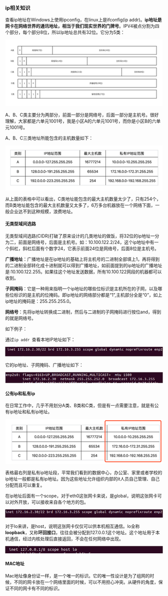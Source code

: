### ip相关知识

查看ip地址在Windows上使用ipconfig，在linux上是ifconfig(ip addr)。**ip地址是网卡在网络世界的通讯地址，相当于我们现实世界的门牌号**。IPV4被点分割为四个部分，每个部分8位，所以Ip地址总共有32位。它分为5类：

![iptype](../images/net/iptype.jpg)

A、B、C类主要分为两部分，前面一部分是网络号，后面一部分是主机号。很好理解，大家都是六单元1001号，我是小区A的六单元1001号，而你是小区B的六单元1001号。

A、B、C三类地址所能包含的主机数量如下：

![ipnum](../images/net/ipnum.jpg)

从上面的表格中可以看出，C类地址能包含的最大主机数量太少了，只有254个，而B类地址能包含的最大主机数量又太多了，6万多台机器放在一个网络下面，一般企业达不到这种规模，浪费地址。

#### 无类型域间选路

无类型域间选路(CIDR)打破了原来设计的几类地址的做饭，将32位的ip地址一分为二，前面是网络号，后面是主机号。如：10.100.122.2/24，这个ip地址中有一个斜杠，斜杠后面有个数字24，它表示前面24位是网络号，后面8位是主机号。

**广播地址**：广播地址是在ip地址的基础上将主机号的二进制全部填上1，再将得到的二进制全部转化成十进制就可以得到广播地址，如前面提到的ip地址的广播地址是:10.100.122.255。如果往这个地址发送数据，所有10.100.122网段的机器都可以收到。

**子网掩码**：它是一种用来指明一个ip地址的哪些位标识是主机所在的子网，以及哪些位标识的是主机的位掩码。即ip地址的网络部分都是“1”,主机部分全是“0”，如上ip地址的掩码是：255.255.255.0。

**网络号**：先将ip地址转换成二进制，然后与二进制的子网掩码进行按位and，得到的就是网络号。

如下例子：

通过```ip addr ```查看本地IP地址如下：

![iddr](../images/net/iddr.png)

它的ip地址、子网掩码、广播地址如下：

![ifconfig](../images/net/ifconfig.png)

#### 公有ip和私有ip

在日常工作中，几乎不用划分A类、B类和C类，但是有一点需要注意，就是有公有ip地址和私有ip地址。

![privateip](../images/net/privateip.jpg)

表格最右列是私有ip地址段，平常我们看到的数据中心，办公室、家里或者学校的ip地址一般都是私有ip地址。因为这些地址允许组织内部的it人员自己管理、自己分配而且可以重复。

在ip地址后面有一个scope，对于eth0这张网卡来说，是global，说明这张网卡可以对外开放，可以接收来自各个地方的包。

![global](../images/net/global.png)

对于lo来讲，是host，说明这张网卡仅仅可以供本机相互通信。lo全称**loopback**，又称**环回接口**，往往会被分配到127.0.0.1这个地址。这个地址用于本机通信，经过内核处理后直接返回，不会在任何网络中出现。

![lo](../images/net/lo.png)

#### MAC地址

Mac地址像身份证一样，是一个唯一的标识。它的唯一性设计是为了组网的时候，不同的网卡放在一个网络里面的时候，可以不用担心冲突。从硬件的角度，保证不同的网卡有不同的标识。